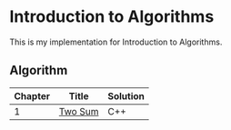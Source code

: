 Introduction to Algorithms
========
This is my implementation for Introduction to Algorithms.
    
## Algorithm
    
| Chapter | Title | Solution |
|---------|-------|----------|
|1  | [Two Sum](https://leetcode.com/problems/two-sum/) | C++ |

